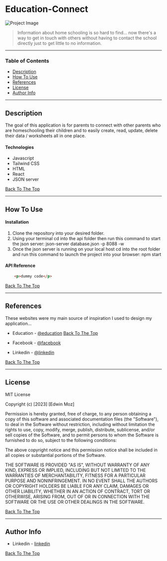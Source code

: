 # Education-Connect

![Project Image](https://github.com/smileycrew/capstone-project/assets/141660805/610388cb-75da-44be-acbd-38bf7b0ef2a7)

> Information about home schooling is so hard to find... now there's a way to get in touch with others without having to contact the school directly just to get little to no information.

---

### Table of Contents

- [Description](#description)
- [How To Use](#how-to-use)
- [References](#references)
- [License](#license)
- [Author Info](#author-info)

---

## Description

The goal of this application is for parents to connect with other parents who are homeschooling their children and to easily create, read, update, delete their data / worksheets all in one place.

#### Technologies

- Javascript
- Tailwind CSS
- HTML
- React
- JSON server

[Back To The Top](#read-me-template)

---

## How To Use

#### Installation

1. Clone the repository into your desired folder.
2. Using your terminal cd into the api folder then run this command to start the json server: json-server database.json -p 8088 -w
3. Once the json server is running on your local host cd into the root folder and run this command to launch the project into your browser: npm start

#### API Reference

```html
    <p>dummy code</p>
```
[Back To The Top](#read-me-template)

---

## References

These websites were my main source of inspiration I used to design my application...

- Education - [@education](https://www.education.com/worksheets/)
[Back To The Top](#read-me-template)

- Facebook - [@facebook](https://www.facebook.com/)
  
- Linkedin - [@linkedin](https://www.linkedin.com/feed/)

[Back To The Top](#read-me-template)


---

## License

MIT License

Copyright (c) [2023] [Edwin Moz]

Permission is hereby granted, free of charge, to any person obtaining a copy
of this software and associated documentation files (the "Software"), to deal
in the Software without restriction, including without limitation the rights
to use, copy, modify, merge, publish, distribute, sublicense, and/or sell
copies of the Software, and to permit persons to whom the Software is
furnished to do so, subject to the following conditions:

The above copyright notice and this permission notice shall be included in all
copies or substantial portions of the Software.

THE SOFTWARE IS PROVIDED "AS IS", WITHOUT WARRANTY OF ANY KIND, EXPRESS OR
IMPLIED, INCLUDING BUT NOT LIMITED TO THE WARRANTIES OF MERCHANTABILITY,
FITNESS FOR A PARTICULAR PURPOSE AND NONINFRINGEMENT. IN NO EVENT SHALL THE
AUTHORS OR COPYRIGHT HOLDERS BE LIABLE FOR ANY CLAIM, DAMAGES OR OTHER
LIABILITY, WHETHER IN AN ACTION OF CONTRACT, TORT OR OTHERWISE, ARISING FROM,
OUT OF OR IN CONNECTION WITH THE SOFTWARE OR THE USE OR OTHER DEALINGS IN THE
SOFTWARE.

[Back To The Top](#read-me-template)

---

## Author Info

- Linkedin - [linkedin](https://www.linkedin.com/in/edwin-moz/)

[Back To The Top](#read-me-template)
